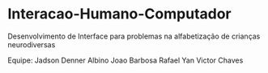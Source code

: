 # Interacao-Humano-Computador
Desenvolvimento de Interface para problemas na alfabetização de crianças neurodiversas

Equipe:
Jadson Denner Albino
Joao Barbosa
Rafael Yan
Victor Chaves



